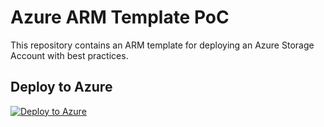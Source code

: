 # Azure ARM Template PoC

This repository contains an ARM template for deploying an Azure Storage Account with best practices.

## Deploy to Azure

[![Deploy to Azure](https://aka.ms/deploytoazurebutton)](https://portal.azure.com/#create/Microsoft.Template/uri/https%3A%2F%2Fraw.githubusercontent.com%2Fdeepthihr%2Fazure-iac-arm-poc%2Fmain%2Fazuredeploy.json)

